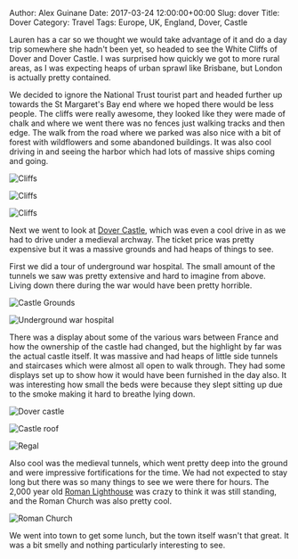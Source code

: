 Author: Alex Guinane
Date: 2017-03-24 12:00:00+00:00
Slug: dover
Title: Dover
Category: Travel
Tags: Europe, UK, England, Dover, Castle

Lauren has a car so we thought we would take advantage of it and do a day trip somewhere she hadn't been yet, so headed to see the White Cliffs of Dover and Dover Castle. I was surprised how quickly we got to more rural areas, as I was expecting heaps of urban sprawl like Brisbane, but London is actually pretty contained.

We decided to ignore the National Trust tourist part and headed further up towards the St Margaret's Bay end where we hoped there would be less people. The cliffs were really awesome, they looked like they were made of chalk and where we went there was no fences just walking tracks and then edge. The walk from the road where we parked was also nice with a bit of forest with wildflowers and some abandoned buildings. It was also cool driving in and seeing the harbor which had lots of massive ships coming and going.

![](/images/2017/2017-03-24-dover/IMG_0852.jpg "Cliffs")

![](/images/2017/2017-03-24-dover/IMG_0862.jpg "Cliffs")

![](/images/2017/2017-03-24-dover/IMG_0880.jpg "Cliffs")

Next we went to look at [Dover Castle](http://www.english-heritage.org.uk/visit/places/dover-castle/), which was even a cool drive in as we had to drive under a medieval archway. The ticket price was pretty expensive but it was a massive grounds and had heaps of things to see.

First we did a tour of underground war hospital. The small amount of the tunnels we saw was pretty extensive and hard to imagine from above. Living down there during the war would have been pretty horrible.

![](/images/2017/2017-03-24-dover/IMG_0924.jpg "Castle Grounds")

![](/images/2017/2017-03-24-dover/IMG_20170324_124532.jpg "Underground war hospital")

There was a display about some of the various wars between France and how the ownership of the castle had changed, but the highlight by far was the actual castle itself. It was massive and had heaps of little side tunnels and staircases which were almost all open to walk through. They had some displays set up to show how it would have been furnished in the day also. It was interesting how small the beds were because they slept sitting up due to the smoke making it hard to breathe lying down.

![](/images/2017/2017-03-24-dover/PANO_20170324_135054.jpg "Dover castle")

![](/images/2017/2017-03-24-dover/IMG_0917.jpg "Castle roof")

![](/images/2017/2017-03-24-dover/IMG_0902.jpg "Regal")

Also cool was the medieval tunnels, which went pretty deep into the ground and were impressive fortifications for the time. We had not expected to stay long but there was so many things to see we were there for hours. The 2,000 year old [Roman Lighthouse](https://en.wikipedia.org/wiki/Dubris#Lighthouses) was crazy to think it was still standing, and the Roman Church was also pretty cool.

![](/images/2017/2017-03-24-dover/IMG_0938.jpg "Roman Church")

We went into town to get some lunch, but the town itself wasn't that great. It was a bit smelly and nothing particularly interesting to see.
